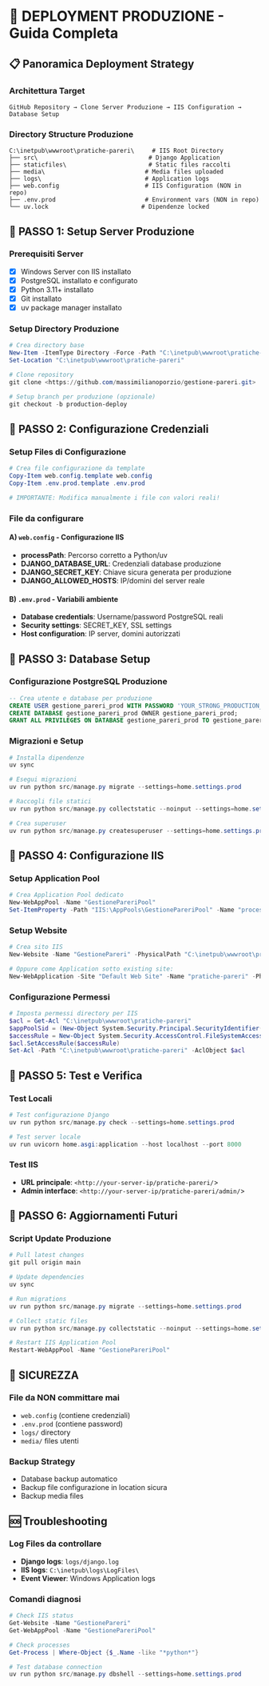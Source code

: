 # 🚀 DEPLOYMENT PRODUZIONE - Guida Completa

## 📋 Panoramica Deployment Strategy

### Architettura Target

```
GitHub Repository → Clone Server Produzione → IIS Configuration → Database Setup
```

### Directory Structure Produzione

```
C:\inetpub\wwwroot\pratiche-pareri\     # IIS Root Directory
├── src\                               # Django Application
├── staticfiles\                       # Static files raccolti
├── media\                            # Media files uploaded
├── logs\                             # Application logs
├── web.config                        # IIS Configuration (NON in repo)
├── .env.prod                         # Environment vars (NON in repo)
└── uv.lock                          # Dipendenze locked
```

## 🔧 PASSO 1: Setup Server Produzione

### Prerequisiti Server

- [x] Windows Server con IIS installato
- [x] PostgreSQL installato e configurato
- [x] Python 3.11+ installato
- [x] Git installato
- [x] uv package manager installato

### Setup Directory Produzione

```powershell
# Crea directory base
New-Item -ItemType Directory -Force -Path "C:\inetpub\wwwroot\pratiche-pareri"
Set-Location "C:\inetpub\wwwroot\pratiche-pareri"

# Clone repository
git clone <https://github.com/massimilianoporzio/gestione-pareri.git> .

# Setup branch per produzione (opzionale)
git checkout -b production-deploy
```

## 🔧 PASSO 2: Configurazione Credenziali

### Setup Files di Configurazione

```powershell
# Crea file configurazione da template
Copy-Item web.config.template web.config
Copy-Item .env.prod.template .env.prod

# IMPORTANTE: Modifica manualmente i file con valori reali!
```

### File da configurare

#### A) `web.config` - Configurazione IIS

- **processPath**: Percorso corretto a Python/uv
- **DJANGO_DATABASE_URL**: Credenziali database produzione
- **DJANGO_SECRET_KEY**: Chiave sicura generata per produzione
- **DJANGO_ALLOWED_HOSTS**: IP/domini del server reale

#### B) `.env.prod` - Variabili ambiente

- **Database credentials**: Username/password PostgreSQL reali
- **Security settings**: SECRET_KEY, SSL settings
- **Host configuration**: IP server, domini autorizzati

## 🔧 PASSO 3: Database Setup

### Configurazione PostgreSQL Produzione

```sql
-- Crea utente e database per produzione
CREATE USER gestione_pareri_prod WITH PASSWORD 'YOUR_STRONG_PRODUCTION_PASSWORD';
CREATE DATABASE gestione_pareri_prod OWNER gestione_pareri_prod;
GRANT ALL PRIVILEGES ON DATABASE gestione_pareri_prod TO gestione_pareri_prod;
```

### Migrazioni e Setup

```powershell
# Installa dipendenze
uv sync

# Esegui migrazioni
uv run python src/manage.py migrate --settings=home.settings.prod

# Raccogli file statici
uv run python src/manage.py collectstatic --noinput --settings=home.settings.prod

# Crea superuser
uv run python src/manage.py createsuperuser --settings=home.settings.prod
```

## 🔧 PASSO 4: Configurazione IIS

### Setup Application Pool

```powershell
# Crea Application Pool dedicato
New-WebAppPool -Name "GestionePareriPool"
Set-ItemProperty -Path "IIS:\AppPools\GestionePareriPool" -Name "processModel.identityType" -Value "ApplicationPoolIdentity"
```

### Setup Website

```powershell
# Crea sito IIS
New-Website -Name "GestionePareri" -PhysicalPath "C:\inetpub\wwwroot\pratiche-pareri" -ApplicationPool "GestionePareriPool" -Port 80

# Oppure come Application sotto existing site:
New-WebApplication -Site "Default Web Site" -Name "pratiche-pareri" -PhysicalPath "C:\inetpub\wwwroot\pratiche-pareri" -ApplicationPool "GestionePareriPool"
```

### Configurazione Permessi

```powershell
# Imposta permessi directory per IIS
$acl = Get-Acl "C:\inetpub\wwwroot\pratiche-pareri"
$appPoolSid = (New-Object System.Security.Principal.SecurityIdentifier("S-1-5-82")).Translate([System.Security.Principal.NTAccount])
$accessRule = New-Object System.Security.AccessControl.FileSystemAccessRule($appPoolSid, "FullControl", "ContainerInherit,ObjectInherit", "None", "Allow")
$acl.SetAccessRule($accessRule)
Set-Acl -Path "C:\inetpub\wwwroot\pratiche-pareri" -AclObject $acl
```

## 🔧 PASSO 5: Test e Verifica

### Test Locali

```powershell
# Test configurazione Django
uv run python src/manage.py check --settings=home.settings.prod

# Test server locale
uv run uvicorn home.asgi:application --host localhost --port 8000
```

### Test IIS

- **URL principale**: `<http://your-server-ip/pratiche-pareri/`>
- **Admin interface**: `<http://your-server-ip/pratiche-pareri/admin/`>

## 🔄 PASSO 6: Aggiornamenti Futuri

### Script Update Produzione

```powershell
# Pull latest changes
git pull origin main

# Update dependencies
uv sync

# Run migrations
uv run python src/manage.py migrate --settings=home.settings.prod

# Collect static files
uv run python src/manage.py collectstatic --noinput --settings=home.settings.prod

# Restart IIS Application Pool
Restart-WebAppPool -Name "GestionePareriPool"
```

## 🔐 SICUREZZA

### File da NON committare mai

- `web.config` (contiene credenziali)
- `.env.prod` (contiene password)
- `logs/` directory
- `media/` files utenti

### Backup Strategy

- Database backup automatico
- Backup file configurazione in location sicura
- Backup media files

## 🆘 Troubleshooting

### Log Files da controllare

- **Django logs**: `logs/django.log`
- **IIS logs**: `C:\inetpub\logs\LogFiles\`
- **Event Viewer**: Windows Application logs

### Comandi diagnosi

```powershell
# Check IIS status
Get-Website -Name "GestionePareri"
Get-WebAppPool -Name "GestionePareriPool"

# Check processes
Get-Process | Where-Object {$_.Name -like "*python*"}

# Test database connection
uv run python src/manage.py dbshell --settings=home.settings.prod
```
